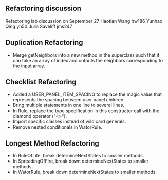 Refactoring discussion
----------------------
Refactoring lab discussion on September 27
Haotian Wang hw186
Yunhao Qing yh50
Julia Saveliff jms247

Duplication Refactoring
-----------------------
* Merge getNeighbors into a new method in the superclass such that it can take an array of index and outputs the neighbors corresponding to the input array.

Checklist Refactoring
---------------------
* Added a USER_PANEL_ITEM_SPACING to replace the magic value that represents the spacing between user panel children.
* Bring multiple statements in one line to several lines.
* In Rule, replace the type specification in this constructor call with the diamond operator ("<>").
* Import specific classes instead of wild card generals.
* Remove nested conditionals in WatorRule.


Longest Method Refactoring
--------------------------
* In RuleOfLife, break determineNextStates to smaller methods.
* In SpreadingOfFire, break down determineNextStates to smaller methods.
* In WatorRule, break down determineNextStates to smaller methods.